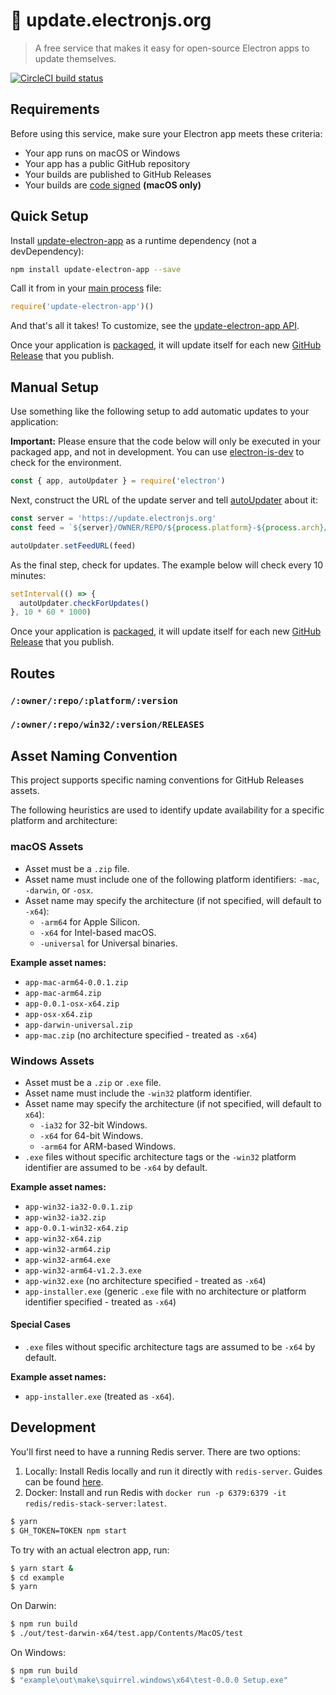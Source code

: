 # 📡 update.electronjs.org

> A free service that makes it easy for open-source Electron apps to update themselves.

[![CircleCI build status](https://circleci.com/gh/electron/update.electronjs.org/tree/main.svg?style=shield)](https://circleci.com/gh/electron/update.electronjs.org/tree/main)

## Requirements

Before using this service, make sure your Electron app meets these criteria:

- Your app runs on macOS or Windows
- Your app has a public GitHub repository
- Your builds are published to GitHub Releases
- Your builds are [code signed] **(macOS only)**

## Quick Setup

Install [update-electron-app] as a runtime dependency (not a devDependency):

```sh
npm install update-electron-app --save
```

Call it from in your [main process] file:

```js
require('update-electron-app')()
```

And that's all it takes! To customize, see the [update-electron-app API].

Once your application is [packaged](https://electronjs.org/docs/tutorial/application-distribution),
it will update itself for each new
[GitHub Release](https://help.github.com/articles/creating-releases/) that you
publish.

## Manual Setup

Use something like the following setup to add automatic updates to your application:

**Important:** Please ensure that the code below will only be executed in
your packaged app, and not in development. You can use
[electron-is-dev](https://github.com/sindresorhus/electron-is-dev) to check for
the environment.

```javascript
const { app, autoUpdater } = require('electron')
```

Next, construct the URL of the update server and tell
[autoUpdater](https://electronjs.org/docs/api/auto-updater) about it:

```javascript
const server = 'https://update.electronjs.org'
const feed = `${server}/OWNER/REPO/${process.platform}-${process.arch}/${app.getVersion()}`

autoUpdater.setFeedURL(feed)
```

As the final step, check for updates. The example below will check every 10
minutes:

```javascript
setInterval(() => {
  autoUpdater.checkForUpdates()
}, 10 * 60 * 1000)
```

Once your application is [packaged](https://electronjs.org/docs/tutorial/application-distribution),
it will update itself for each new
[GitHub Release](https://help.github.com/articles/creating-releases/) that you
publish.

## Routes

### `/:owner/:repo/:platform/:version`
### `/:owner/:repo/win32/:version/RELEASES`

## Asset Naming Convention

This project supports specific naming conventions for GitHub Releases assets. 

The following heuristics are used to identify update availability for a specific platform and architecture:

### macOS Assets
- Asset must be a `.zip` file.
- Asset name must include one of the following platform identifiers: `-mac`, `-darwin`, or `-osx`.
- Asset name may specify the architecture (if not specified, will default to `-x64`):
  - `-arm64` for Apple Silicon.
  - `-x64` for Intel-based macOS.
  -  `-universal` for Universal binaries.


**Example asset names:**
- `app-mac-arm64-0.0.1.zip`
- `app-mac-arm64.zip`
- `app-0.0.1-osx-x64.zip`
- `app-osx-x64.zip`
- `app-darwin-universal.zip`
- `app-mac.zip` (no architecture specified - treated as `-x64`) 

### Windows Assets
- Asset must be a `.zip` or `.exe` file.
- Asset name must include the `-win32` platform identifier.
- Asset name may specify the architecture (if not specified, will default to `x64`):
  - `-ia32` for 32-bit Windows.
  - `-x64` for 64-bit Windows.
  - `-arm64` for ARM-based Windows.
- `.exe` files without specific architecture tags or the `-win32` platform identifier are assumed to be `-x64` by default.  

**Example asset names:**
- `app-win32-ia32-0.0.1.zip`
- `app-win32-ia32.zip`
- `app-0.0.1-win32-x64.zip`
- `app-win32-x64.zip`
- `app-win32-arm64.zip`
- `app-win32-arm64.exe`  
- `app-win32-arm64-v1.2.3.exe`  
- `app-win32.exe` (no architecture specified - treated as `-x64`)  
- `app-installer.exe` (generic `.exe` file with no architecture or platform identifier specified - treated as `-x64`) 

#### Special Cases
- `.exe` files without specific architecture tags are assumed to be `-x64` by default.

**Example asset names:**
- `app-installer.exe` (treated as `-x64`).

## Development

You'll first need to have a running Redis server. There are two options:

1) Locally: Install Redis locally and run it directly with `redis-server`. Guides can be found [here](https://redis.io/docs/getting-started/installation/install-redis-on-mac-os/).
2) Docker: Install and run Redis with `docker run -p 6379:6379 -it redis/redis-stack-server:latest`.

```bash
$ yarn
$ GH_TOKEN=TOKEN npm start
```

To try with an actual electron app, run:

```bash
$ yarn start &
$ cd example
$ yarn
```

On Darwin:

```bash
$ npm run build
$ ./out/test-darwin-x64/test.app/Contents/MacOS/test
```

On Windows:

```bash
$ npm run build
$ "example\out\make\squirrel.windows\x64\test-0.0.0 Setup.exe"
```

[update-electron-app API]: https://github.com/electron/update-electron-app#api
[update-electron-app]: https://github.com/electron/update-electron-app
[main process]: https://electronjs.org/docs/glossary#main-process
[code signed]: https://github.com/electron/electron/blob/main/docs/tutorial/code-signing.md

